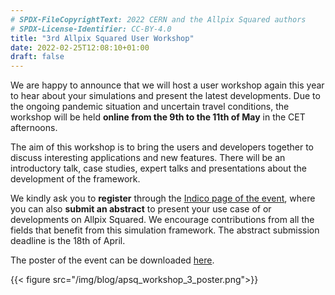 ```yaml
---
# SPDX-FileCopyrightText: 2022 CERN and the Allpix Squared authors
# SPDX-License-Identifier: CC-BY-4.0
title: "3rd Allpix Squared User Workshop"
date: 2022-02-25T12:08:10+01:00
draft: false
---
```


We are happy to announce that we will host a user workshop again this year to hear about your simulations and present the latest developments. Due to the ongoing pandemic situation and uncertain travel conditions, the workshop will be held **online from the 9th to the 11th of May** in the CET afternoons.

The aim of this workshop is to bring the users and developers together to discuss interesting applications and new features. There will be an introductory talk, case studies, expert talks and presentations about the development of the framework.

We kindly ask you to **register** through the [Indico page of the event](https://indico.cern.ch/e/apsqws3), where you can also **submit an abstract** to present your use case of or developments on Allpix Squared. We encourage contributions from all the fields that benefit from this simulation framework. The abstract submission deadline is the 18th of April.

The poster of the event can be downloaded [here](/pdf/apsq_workshop_3_poster.pdf).

{{< figure src="/img/blog/apsq_workshop_3_poster.png">}}
